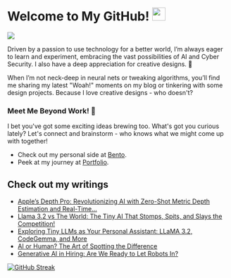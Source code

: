 # Welcome to My GitHub! <img src="https://raw.githubusercontent.com/MartinHeinz/MartinHeinz/master/wave.gif" width="30px"> 
![](https://komarev.com/ghpvc/?username=REDDITARUN&color=grey)

Driven by a passion to use technology for a better world, I’m always eager to learn and experiment, embracing the vast possibilities of AI and Cyber Security. I also have a deep appreciation for creative designs. 🎨

When I’m not neck-deep in neural nets or tweaking algorithms, you’ll find me sharing my latest "Woah!" moments on my blog or tinkering with some design projects. Because I love creative designs - who doesn't?

### Meet Me Beyond Work! 🤝
I bet you've got some exciting ideas brewing too. What's got you curious lately? Let's connect and brainstorm - who knows what we might come up with together!
- Check out my personal side at [Bento](https://bento.me/tarunreddi).
- Peek at my journey at [Portfolio](https://redditarun.github.io/).


## Check out my writings 
<!-- BLOG-POST-LIST:START -->
- [Apple’s Depth Pro: Revolutionizing AI with Zero-Shot Metric Depth Estimation and Real-Time…](https://medium.com/@teendifferent/apples-depth-pro-revolutionizing-ai-with-zero-shot-metric-depth-estimation-and-real-time-04d6eeb94f5d?source=rss-9ecb664d87c1------2)
- [Llama 3.2 vs The World: The Tiny AI That Stomps, Spits, and Slays the Competition!](https://medium.com/@teendifferent/llama-3-2-vs-the-world-the-tiny-ai-that-stomps-spits-and-slays-the-competition-bb9f204f02a3?source=rss-9ecb664d87c1------2)
- [Exploring Tiny LLMs as Your Personal Assistant: LLaMA 3.2, CodeGemma, and More](https://medium.com/@teendifferent/exploring-tiny-llms-as-your-personal-assistant-llama-3-2-codegemma-and-more-679f5455c8c4?source=rss-9ecb664d87c1------2)
- [AI or Human? The Art of Spotting the Difference](https://medium.com/@teendifferent/ai-or-human-the-art-of-spotting-the-difference-20442a4d9d0a?source=rss-9ecb664d87c1------2)
- [Generative AI in Hiring: Are We Ready to Let Robots In?](https://medium.com/@teendifferent/generative-ai-in-hiring-are-we-ready-to-let-robots-in-af7ff29ae17e?source=rss-9ecb664d87c1------2)
<!-- BLOG-POST-LIST:END -->



[![GitHub Streak](https://streak-stats.demolab.com?user=REDDITARUN&theme=tokyonight&hide_border=true&background=EB545400)](https://git.io/streak-stats)



<!--
**REDDITARUN/REDDITARUN** is a ✨ _special_ ✨ repository because its `README.md` (this file) appears on your GitHub profile.

Here are some ideas to get you started:

- 🔭 I’m currently working on ...
- 🌱 I’m currently learning ...
- 👯 I’m looking to collaborate on ...
- 🤔 I’m looking for help with ...
- 💬 Ask me about ...
- 📫 How to reach me: ...
- 😄 Pronouns: ...
- ⚡ Fun fact: ...
-->
